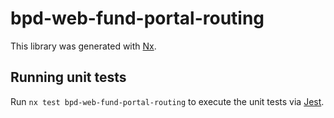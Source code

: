 # bpd-web-fund-portal-routing

This library was generated with [Nx](https://nx.dev).

## Running unit tests

Run `nx test bpd-web-fund-portal-routing` to execute the unit tests via [Jest](https://jestjs.io).
